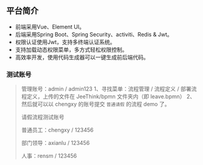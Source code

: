 ﻿## 平台简介
* 前端采用Vue、Element UI。
* 后端采用Spring Boot、Spring Security、activiti、Redis & Jwt。
* 权限认证使用Jwt，支持多终端认证系统。
* 支持加载动态权限菜单，多方式轻松权限控制。
* 高效率开发，使用代码生成器可以一键生成前后端代码。

### 测试账号

> 管理账号：admin / admin123
1、寻找菜单：流程管理  / 流程定义 / 部署流程定义，上传的文件在 JeeThink/bpmn 文件夹内（即 leave.bpmn）
2、然后就可以以 chengxy 的账号提交 `普通请假` 的流程 demo 了。
>
> 请假流程测试账号
>
> 普通员工：chengxy / 123456
>
> 部门领导：axianlu / 123456
>
> 人事：rensm / 123456



